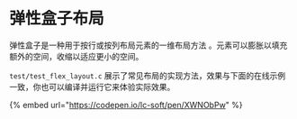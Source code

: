 # 弹性盒子布局

弹性盒子是一种用于按行或按列布局元素的一维布局方法 。元素可以膨胀以填充额外的空间，收缩以适应更小的空间。

`test/test_flex_layout.c` 展示了常见布局的实现方法，效果与下面的在线示例一致，你也可以编译并运行它来体验实际效果。

{% embed url="https://codepen.io/lc-soft/pen/XWNObPw" %}



